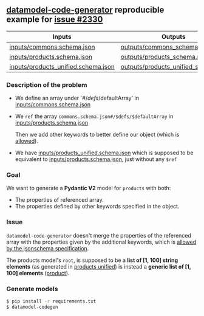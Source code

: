 ## [datamodel-code-generator](https://github.com/koxudaxi/datamodel-code-generator/) reproducible example for [issue #2330](https://github.com/koxudaxi/datamodel-code-generator/issues/2330)

|Inputs|Outputs|
|-|-|
|[inputs/commons.schema.json](inputs/commons.schema.json)|[outputs/commons_schema.py](outputs/commons_schema.py)|
|[inputs/products.schema.json](inputs/products.schema.json)|[outputs/products_schema.py](outputs/products_schema.py)|
|[inputs/products_unified.schema.json](inputs/products_unified.schema.json)|[outputs/products_unified_schema.py](outputs/products_unified_schema.py)|

### Description of the problem

- We define an array under `#/$defs/$defaultArray' in [inputs/commons.schema.json](inputs/commons.schema.json)
- We `ref` the array `commons.schema.json#/$defs/$defaultArray` in [inputs/products.schema.json](inputs/products.schema.json)

  Then we add other keywords to better define our object (which is [allowed](https://json-schema.org/draft/2020-12/json-schema-core#section-8.2.3.1-1)).

- We have [inputs/products_unified.schema.json](inputs/products_unified.schema.json) which is supposed to be equivalent to [inputs/products.schema.json](inputs/products.schema.json), just without any `$ref`


### Goal

We want to generate a **Pydantic V2** model for `products` with both:

- The properties of referenced array.
- The properties defined by other keywords specified in the object.


### Issue

`datamodel-code-generator` doesn't merge the properties of the referenced array with the properties given by the additional keywords, which is [allowed by the jsonschema specification](https://json-schema.org/draft/2020-12/json-schema-core#section-8.2.3.1-1).

The products model's `root`, is supposed to be a **list of [1, 100] string elements** (as generated in [products unified](outputs/products_unified_schema.py)) is instead a **generic list of [1, 100] elements** ([product](outputs/products_schema.py)).

### Generate models

```sh
$ pip install -r requirements.txt
$ datamodel-codegen
```